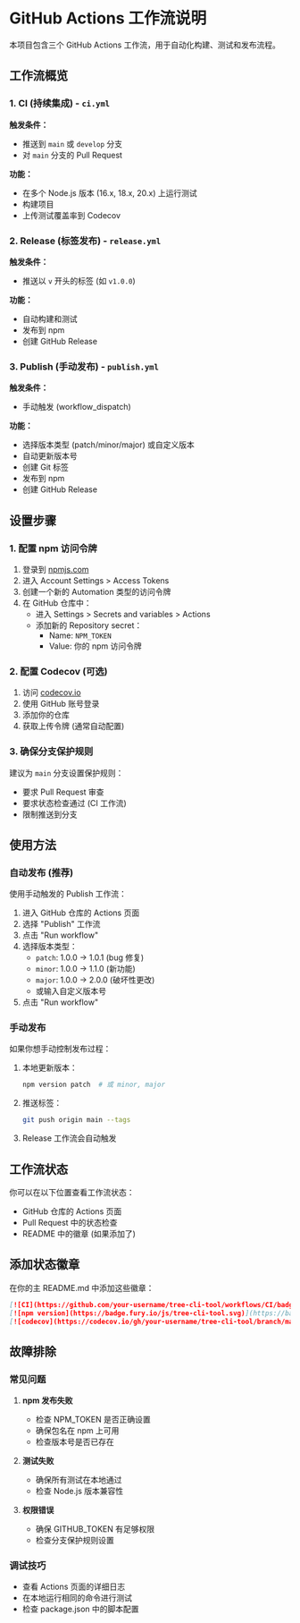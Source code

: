 # GitHub Actions 工作流说明

本项目包含三个 GitHub Actions 工作流，用于自动化构建、测试和发布流程。

## 工作流概览

### 1. CI (持续集成) - `ci.yml`

**触发条件：**

- 推送到 `main` 或 `develop` 分支
- 对 `main` 分支的 Pull Request

**功能：**

- 在多个 Node.js 版本 (16.x, 18.x, 20.x) 上运行测试
- 构建项目
- 上传测试覆盖率到 Codecov

### 2. Release (标签发布) - `release.yml`

**触发条件：**

- 推送以 `v` 开头的标签 (如 `v1.0.0`)

**功能：**

- 自动构建和测试
- 发布到 npm
- 创建 GitHub Release

### 3. Publish (手动发布) - `publish.yml`

**触发条件：**

- 手动触发 (workflow_dispatch)

**功能：**

- 选择版本类型 (patch/minor/major) 或自定义版本
- 自动更新版本号
- 创建 Git 标签
- 发布到 npm
- 创建 GitHub Release

## 设置步骤

### 1. 配置 npm 访问令牌

1. 登录到 [npmjs.com](https://www.npmjs.com/)
2. 进入 Account Settings > Access Tokens
3. 创建一个新的 Automation 类型的访问令牌
4. 在 GitHub 仓库中：
   - 进入 Settings > Secrets and variables > Actions
   - 添加新的 Repository secret：
     - Name: `NPM_TOKEN`
     - Value: 你的 npm 访问令牌

### 2. 配置 Codecov (可选)

1. 访问 [codecov.io](https://codecov.io/)
2. 使用 GitHub 账号登录
3. 添加你的仓库
4. 获取上传令牌 (通常自动配置)

### 3. 确保分支保护规则

建议为 `main` 分支设置保护规则：

- 要求 Pull Request 审查
- 要求状态检查通过 (CI 工作流)
- 限制推送到分支

## 使用方法

### 自动发布 (推荐)

使用手动触发的 Publish 工作流：

1. 进入 GitHub 仓库的 Actions 页面
2. 选择 "Publish" 工作流
3. 点击 "Run workflow"
4. 选择版本类型：
   - `patch`: 1.0.0 → 1.0.1 (bug 修复)
   - `minor`: 1.0.0 → 1.1.0 (新功能)
   - `major`: 1.0.0 → 2.0.0 (破坏性更改)
   - 或输入自定义版本号
5. 点击 "Run workflow"

### 手动发布

如果你想手动控制发布过程：

1. 本地更新版本：

   ```bash
   npm version patch  # 或 minor, major
   ```

2. 推送标签：

   ```bash
   git push origin main --tags
   ```

3. Release 工作流会自动触发

## 工作流状态

你可以在以下位置查看工作流状态：

- GitHub 仓库的 Actions 页面
- Pull Request 中的状态检查
- README 中的徽章 (如果添加了)

## 添加状态徽章

在你的主 README.md 中添加这些徽章：

```markdown
[![CI](https://github.com/your-username/tree-cli-tool/workflows/CI/badge.svg)](https://github.com/your-username/tree-cli-tool/actions)
[![npm version](https://badge.fury.io/js/tree-cli-tool.svg)](https://badge.fury.io/js/tree-cli-tool)
[![codecov](https://codecov.io/gh/your-username/tree-cli-tool/branch/main/graph/badge.svg)](https://codecov.io/gh/your-username/tree-cli-tool)
```

## 故障排除

### 常见问题

1. **npm 发布失败**
   - 检查 NPM_TOKEN 是否正确设置
   - 确保包名在 npm 上可用
   - 检查版本号是否已存在

2. **测试失败**
   - 确保所有测试在本地通过
   - 检查 Node.js 版本兼容性

3. **权限错误**
   - 确保 GITHUB_TOKEN 有足够权限
   - 检查分支保护规则设置

### 调试技巧

- 查看 Actions 页面的详细日志
- 在本地运行相同的命令进行测试
- 检查 package.json 中的脚本配置
